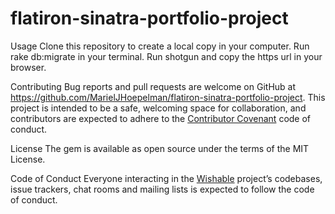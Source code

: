 # flatiron-sinatra-portfolio-project

Usage
Clone this repository to create a local copy in your computer. Run rake db:migrate in your terminal. Run shotgun and copy the https url in your browser.

Contributing
Bug reports and pull requests are welcome on GitHub at https://github.com/MarielJHoepelman/flatiron-sinatra-portfolio-project. This project is intended to be a safe, welcoming space for collaboration, and contributors are expected to adhere to the  [Contributor Covenant](http://contributor-covenant.org) code of conduct.

License
The gem is available as open source under the terms of the MIT License.

Code of Conduct
Everyone interacting in the [Wishable](https://github.com/MarielJHoepelman/flatiron-sinatra-portfolio-project) project’s codebases, issue trackers, chat rooms and mailing lists is expected to follow the code of conduct.
